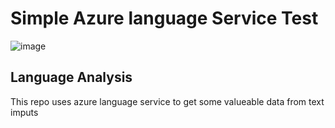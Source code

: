 # Simple Azure language Service Test

![image](https://github.com/user-attachments/assets/aeb84252-a9f7-4920-aa5e-8883787b35ff)

## Language Analysis
This repo uses azure language service to get some valueable data from text imputs
